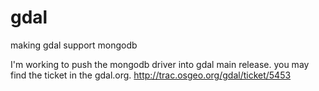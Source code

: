 gdal
====

making gdal support mongodb

I'm working to push the mongodb driver into gdal main release.
you may find the ticket in the gdal.org. 
http://trac.osgeo.org/gdal/ticket/5453

